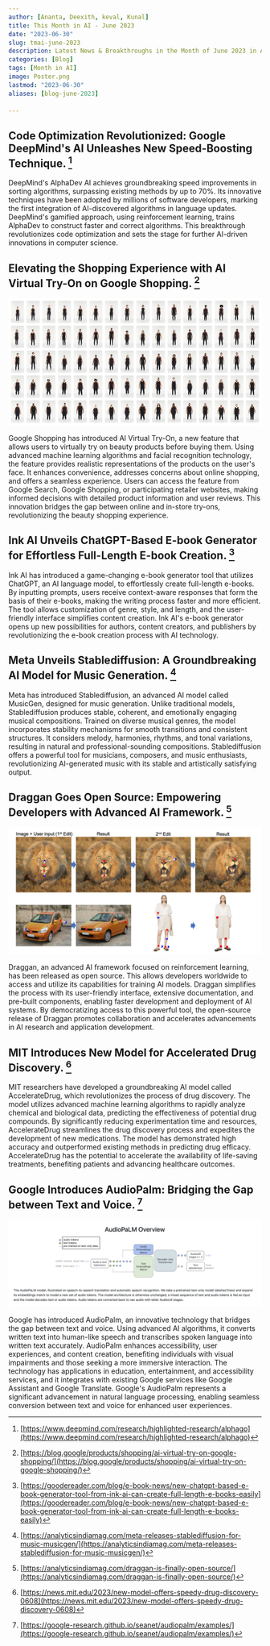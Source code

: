 ```yaml
---
author: [Ananta, Deexith, keval, Kunal]
title: This Month in AI - June 2023
date: "2023-06-30"
slug: tmai-june-2023
description: Latest News & Breakthroughs in the Month of June 2023 in AI.
categories: [Blog]
tags: [Month in AI]
image: Poster.png
lastmod: "2023-06-30"
aliases: [blog-june-2023]

---
```


## Code Optimization Revolutionized: Google DeepMind's AI Unleashes New Speed-Boosting Technique. [^1]

DeepMind's AlphaDev AI achieves groundbreaking speed improvements in sorting algorithms, surpassing existing methods by up to 70%. Its innovative techniques have been adopted by millions of software developers, marking the first integration of AI-discovered algorithms in language updates. DeepMind's gamified approach, using reinforcement   learning, trains AlphaDev to construct faster and correct algorithms. This breakthrough revolutionizes code optimization and sets the stage for further AI-driven innovations in computer science.

## Elevating the Shopping Experience with AI Virtual Try-On on Google Shopping. [^2]

![](virtual-try.png)

Google Shopping has introduced AI Virtual Try-On, a new feature that allows users to virtually try on beauty products before buying them. Using advanced machine learning algorithms and facial recognition technology, the feature provides realistic representations of the products on the user's face. It enhances convenience, addresses concerns about online shopping, and offers a seamless experience. Users can access the feature from Google Search, Google Shopping, or participating retailer websites, making informed decisions with detailed product information and user reviews. This innovation bridges the gap between online and in-store try-ons, revolutionizing the beauty shopping experience.

## Ink AI Unveils ChatGPT-Based E-book Generator for Effortless Full-Length E-book Creation. [^3]

Ink AI has introduced a game-changing e-book generator tool that utilizes ChatGPT, an AI language model, to effortlessly create full-length e-books. By inputting prompts, users receive context-aware responses that form the basis of their e-books, making the writing process faster and more efficient. The tool allows customization of genre, style, and length, and the user-friendly interface simplifies content creation. Ink AI's e-book generator opens up new possibilities for authors, content creators, and publishers by revolutionizing the e-book creation process with AI technology.

## Meta Unveils Stablediffusion: A Groundbreaking AI Model for Music Generation. [^4]

Meta has introduced Stablediffusion, an advanced AI model called MusicGen, designed for music generation. Unlike traditional models, Stablediffusion produces stable, coherent, and emotionally engaging musical compositions. Trained on diverse musical genres, the model incorporates stability mechanisms for smooth transitions and consistent structures. It considers melody, harmonies, rhythms, and tonal variations, resulting in natural and professional-sounding compositions. Stablediffusion offers a powerful tool for musicians, composers, and music enthusiasts, revolutionizing AI-generated music with its stable and artistically satisfying output.


## Draggan Goes Open Source: Empowering Developers with Advanced AI Framework. [^5]

![](draggan.jpeg)

Draggan, an advanced AI framework focused on reinforcement learning, has been released as open source. This allows developers worldwide to access and utilize its capabilities for training AI models. Draggan simplifies the process with its user-friendly interface, extensive documentation, and pre-built components, enabling faster development and deployment of AI systems. By democratizing access to this powerful tool, the open-source release of Draggan promotes collaboration and accelerates advancements in AI research and application development.


## MIT Introduces New Model for Accelerated Drug Discovery. [^6]

MIT researchers have developed a groundbreaking AI model called AccelerateDrug, which revolutionizes the process of drug discovery. The model utilizes advanced machine learning algorithms to rapidly analyze chemical and biological data, predicting the effectiveness of potential drug compounds. By significantly reducing experimentation time and resources, AccelerateDrug streamlines the drug discovery process and expedites the development of new medications. The model has demonstrated high accuracy and outperformed existing methods in predicting drug efficacy. AccelerateDrug has the potential to accelerate the availability of life-saving treatments, benefiting patients and advancing healthcare outcomes.

## Google Introduces AudioPalm: Bridging the Gap between Text and Voice. [^7]

![](audiopalm.png)

Google has introduced AudioPalm, an innovative technology that bridges the gap between text and voice. Using advanced AI algorithms, it converts written text into human-like speech and transcribes spoken language into written text accurately. AudioPalm enhances accessibility, user experiences, and content creation, benefiting individuals with visual impairments and those seeking a more immersive interaction. The technology has applications in education, entertainment, and accessibility services, and it integrates with existing Google services like Google Assistant and Google Translate. Google's AudioPalm represents a significant advancement in natural language processing, enabling seamless conversion between text and voice for enhanced user experiences.


[^1]: [https://www.deepmind.com/research/highlighted-research/alphago](https://www.deepmind.com/research/highlighted-research/alphago)

[^2]: [https://blog.google/products/shopping/ai-virtual-try-on-google-shopping/](https://blog.google/products/shopping/ai-virtual-try-on-google-shopping/)

[^3]: [https://goodereader.com/blog/e-book-news/new-chatgpt-based-e-book-generator-tool-from-ink-ai-can-create-full-length-e-books-easily](https://goodereader.com/blog/e-book-news/new-chatgpt-based-e-book-generator-tool-from-ink-ai-can-create-full-length-e-books-easily)

[^4]: [https://analyticsindiamag.com/meta-releases-stablediffusion-for-music-musicgen/](https://analyticsindiamag.com/meta-releases-stablediffusion-for-music-musicgen/)

[^5]: [https://analyticsindiamag.com/draggan-is-finally-open-source/](https://analyticsindiamag.com/draggan-is-finally-open-source/)

[^6]: [https://news.mit.edu/2023/new-model-offers-speedy-drug-discovery-0608](https://news.mit.edu/2023/new-model-offers-speedy-drug-discovery-0608)

[^7]: [https://google-research.github.io/seanet/audiopalm/examples/](https://google-research.github.io/seanet/audiopalm/examples/)